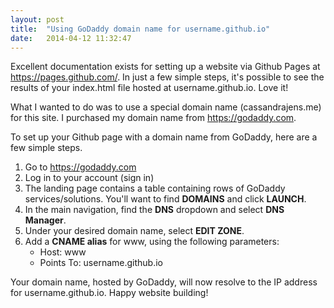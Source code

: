 ```yaml
---
layout: post
title:  "Using GoDaddy domain name for username.github.io"
date:   2014-04-12 11:32:47
---
```

Excellent documentation exists for setting up a website via Github Pages
at https://pages.github.com/. In just a few simple steps, it's possible to see
the results of your index.html file hosted at username.github.io. Love it!

What I wanted to do was to use a special domain name (cassandrajens.me) for this
site. I purchased my domain name from https://godaddy.com.

To set up your Github page with a domain name from GoDaddy, here are a few simple
steps.

1. Go to https://godaddy.com
2. Log in to your account (sign in)
3. The landing page contains a table containing rows of GoDaddy services/solutions.
You'll want to find **DOMAINS** and click **LAUNCH**.
4. In the main navigation, find the **DNS** dropdown and select **DNS Manager**.
5. Under your desired domain name, select **EDIT ZONE**.
6. Add a **CNAME alias** for www, using the following parameters:
    * Host: www
    * Points To: username.github.io

Your domain name, hosted by GoDaddy, will now resolve to the IP address
for username.github.io. Happy website building!
